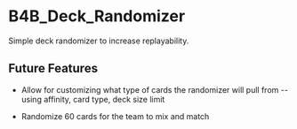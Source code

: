﻿# B4B_Deck_Randomizer
Simple deck randomizer to increase replayability.

## Future Features
- Allow for customizing what type of cards the randomizer will pull from
-- using affinity, card type, deck size limit

- Randomize 60 cards for the team to mix and match
